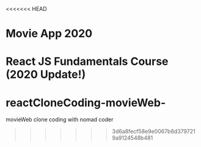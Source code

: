 <<<<<<< HEAD
# Movie App 2020

React JS Fundamentals Course (2020 Update!)
=======
# reactCloneCoding-movieWeb-
movieWeb clone coding with nomad coder
>>>>>>> 3d6a8fecf58e9e0067b6d3797219a9124548b481
